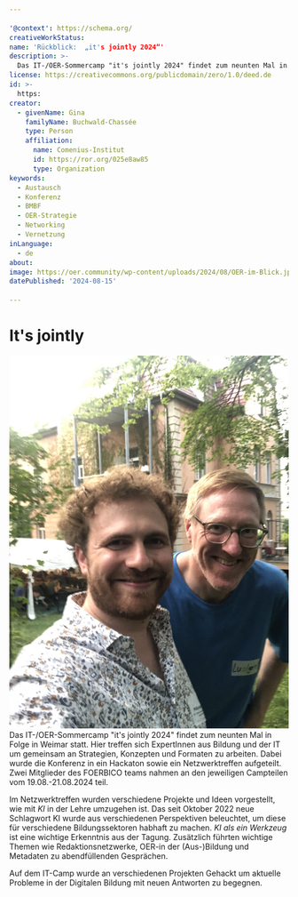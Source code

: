 ```yaml
---

'@context': https://schema.org/
creativeWorkStatus: 
name: 'Rückblick:  „it's jointly 2024“'
description: >-
  Das IT-/OER-Sommercamp "it's jointly 2024" findet zum neunten Mal in Folge in Weimar statt. Hier treffen sich ExpertInnen aus Bildung und der IT um gemeinsam an Strategien, Konzepten und Formaten zu arbeiten. Dabei wurde die Konferenz in ein Hackaton sowie ein Netzwerktreffen aufgeteilt. Zwei Mitglieder des FOERBICO teams nahmen an den jeweiligen Campteilen vom 19.08.-21.08.2024 teil.
license: https://creativecommons.org/publicdomain/zero/1.0/deed.de
id: >-
  https:
creator:
  - givenName: Gina
    familyName: Buchwald-Chassée
    type: Person
    affiliation:
      name: Comenius-Institut
      id: https://ror.org/025e8aw85
      type: Organization
keywords:
  - Austausch
  - Konferenz
  - BMBF
  - OER-Strategie
  - Networking
  - Vernetzung
inLanguage:
  - de
about:
image: https://oer.community/wp-content/uploads/2024/08/OER-im-Blick.jpg
datePublished: '2024-08-15'

---
```


# It's jointly

![Tolles Bild von uns beiden hübschen Boys](../assets/images/blog/IMG_1029.JPG)
Das IT-/OER-Sommercamp "it's jointly 2024" findet zum neunten Mal in Folge in Weimar statt. Hier treffen sich ExpertInnen aus Bildung und der IT um gemeinsam an Strategien, Konzepten und Formaten zu arbeiten. Dabei wurde die Konferenz in ein Hackaton sowie ein Netzwerktreffen aufgeteilt. Zwei Mitglieder des FOERBICO teams nahmen an den jeweiligen Campteilen vom 19.08.-21.08.2024 teil.

Im Netzwerktreffen wurden verschiedene Projekte und Ideen vorgestellt, wie mit *KI* in der Lehre umzugehen ist. Das seit Oktober 2022 neue Schlagwort KI wurde aus verschiedenen Perspektiven beleuchtet, um diese für verschiedene Bildungssektoren habhaft zu machen. *KI als ein Werkzeug* ist eine wichtige Erkenntnis aus der Tagung. 
Zusätzlich führten wichtige Themen wie Redaktionsnetzwerke, OER-in der (Aus-)Bildung und Metadaten zu abendfüllenden Gesprächen.

Auf dem IT-Camp wurde an verschiedenen Projekten Gehackt um aktuelle Probleme in der Digitalen Bildung mit neuen Antworten zu begegnen. 